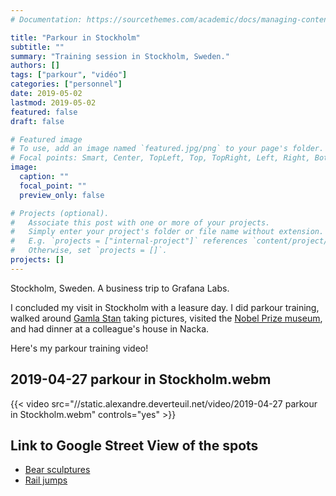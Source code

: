 ```yaml
---
# Documentation: https://sourcethemes.com/academic/docs/managing-content/

title: "Parkour in Stockholm"
subtitle: ""
summary: "Training session in Stockholm, Sweden."
authors: []
tags: ["parkour", "vidéo"]
categories: ["personnel"]
date: 2019-05-02
lastmod: 2019-05-02
featured: false
draft: false

# Featured image
# To use, add an image named `featured.jpg/png` to your page's folder.
# Focal points: Smart, Center, TopLeft, Top, TopRight, Left, Right, BottomLeft, Bottom, BottomRight.
image:
  caption: ""
  focal_point: ""
  preview_only: false

# Projects (optional).
#   Associate this post with one or more of your projects.
#   Simply enter your project's folder or file name without extension.
#   E.g. `projects = ["internal-project"]` references `content/project/deep-learning/index.md`.
#   Otherwise, set `projects = []`.
projects: []
---
```


Stockholm, Sweden. A business trip to Grafana Labs.

I concluded my visit in Stockholm with a leasure day.
I did parkour training,
walked around [Gamla Stan](https://www.visitstockholm.com/see--do/attractions/gamla-stan/) taking pictures,
visited the [Nobel Prize museum](https://www.nobelprize.org/about/nobel-museum/),
and had dinner at a colleague's house in Nacka.

Here's my parkour training video!

## 2019-04-27 parkour in Stockholm.webm

{{< video src="//static.alexandre.deverteuil.net/video/2019-04-27 parkour in Stockholm.webm" controls="yes" >}}

## Link to Google Street View of the spots

* [Bear sculptures](https://goo.gl/maps/JcqvaWzLtnRQwT7Z6)
* [Rail jumps](https://goo.gl/maps/x8MLHRunmZVUmHRJ8)
